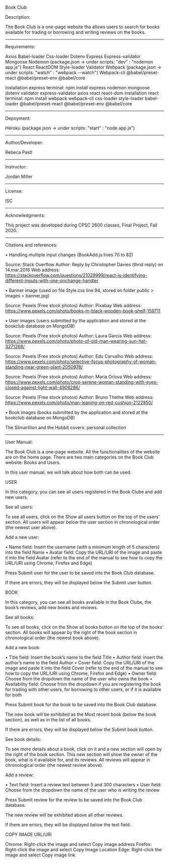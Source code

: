 Book Club


Description:

The Book Club is a one-page website tha allows users to search for books available for trading or borrowing and writing reviews on the books.

----------

Requirements:

Axios
Babel-loader
Css-loader
Dotenv
Express
Express-validator
Mongoose
Nodemon (package.json -> under scripts: "dev" : "nodemon app.js")
React
ReactDOM
Style-loader 
Validator
Webpack (package.json -> under scripts: "watch" : "webpack --watch")
Webpack-cli 
@babel/preset-react 
@babel/preset-env 
@babel/core

installation express terminal: npm install express nodemon mongoose dotenv validator express-validator axios react react-dom
installation react terminal: npm install webpack webpack-cli css-loader style-loader babel-loader @babel/preset-react @babel/preset-env @babel/core 

----------

Depoyment:

Heroku (package.json -> under scripts: "start" : "node app.js")

----------

Author/Developer:

Rebeca Pastl

----------

Instructor: 

Jordan Miller

----------

License: 

ISC

----------

Acknowledgments:

This project was developed during CPSC 2600 classes, Final Project, Fall 2020.

----------

Citations and references:

•	Handling multiple input changes (BookAdd.js lines 70 to 82) 

Source: Stack Overflow
Author: Reply by Christopher Davies (thrid reply) on 14.mar.2016
Web address: https://stackoverflow.com/questions/21029999/react-js-identifying-different-inputs-with-one-onchange-handler

•	Banner image (used on file Style.css line 94, stored on folder public > images > banner.jpg) 

Source: Pexels (Free stock photos)
Author: Pixabay
Web address: https://www.pexels.com/photo/books-in-black-wooden-book-shelf-159711

•	User images (users submitted by the application and stored at the bookclub database on MongoDB)

Source: Pexels (Free stock photos)
Author: Laura Garcia
Web address: https://www.pexels.com/photo/photo-of-old-man-wearing-sun-hat-3271268/

Source: Pexels (Free stock photos)
Author: Edu Carvalho
Web address: https://www.pexels.com/photo/selective-focus-photography-of-woman-standing-near-green-plant-2050976/

Source: Pexels (Free stock photos)
Author: Maria Orlova
Web address: https://www.pexels.com/photo/crop-serene-woman-standing-with-eyes-closed-against-light-wall-4906286/

Source: Pexels (Free stock photos)
Author: Bruno Thethe
Web address: https://www.pexels.com/photo/man-leaning-on-red-cushion-2122850/

•	Book images (books submitted by the application and stored at the bookclub database on MongoDB)

The Silmarillion and the Hobbit covers: personal collection

----------

User Manual:

The Book Club is a one-page website. All the functionalities of the website are on the home page. There are two main categories on the Book Club website: Books and Users.

In this user manual, we will talk about how both can be used.

USER

In this category, you can see all users registered in the Book Clube and add new users.

See all users:

To see all users, click on the Show all users button on the top of the users’ section. All users will appear below the user section in chronological order (the newest user above).

Add a new user:

•	Name field: 
Insert the username (with a minimum length of 5 characters) into the field Name
•	Avatar field:
Copy the URL/URI of the image and paste it into the field Avatar (refer to the end of the manual to see how to copy the URL/URI using Chrome, Firefox and Edge)

Press Submit user for the user to be saved into the Book Club database.

If there are errors, they will be displayed below the Submit user button. 

BOOK

In this category, you can see all books available in the Book Clube, the book’s reviews, add new books and reviews.

See all books:

To see all books, click on the Show all books button on the top of the books’ section. All books will appear by the right of the book section in chronological order (the newest book above).

Add a new book:

•	Title field: 
Insert the book’s name to the field Title
•	Author field:
Insert the author’s name to the field Author
•	Cover field:
Copy the URL/URI of the image and paste it into the field Cover (refer to the end of the manual to see how to copy the URL/URI using Chrome, Firefox and Edge)
•	Owner field:
Choose from the dropdown the name of the user who owns the book
•	Availability field:
Choose from the dropdown if you are registering the book for trading with other users, for borrowing to other users, or if it is available for both

Press Submit book for the book to be saved into the Book Club database.

The new book will be exhibited as the Most recent book (below the book section), as well as in the list of all books.

If there are errors, they will be displayed below the Submit book button. 

See book details:

To see more details about a book, click on it and a new section will open by the right of the book section. This new section will show the owner of the book, what is it available for, and its reviews.  All reviews will appear in chronological order (the newest review above).

Add a review:

•	Text field:
Insert a review text between 5 and 300 characters
•	User field:
Choose from the dropdown the name of the user who is writing the review

Press Submit review for the review to be saved into the Book Club database.

The new review will be exhibited above all other reviews.

If there are errors, they will be displayed below the text field.

COPY IMAGE URL/URI

Chrome: Right-click the image and select Copy image address
Firefox: Right-click the image and select Copy Image Location
Edge: Right-click the image and select Copy image link